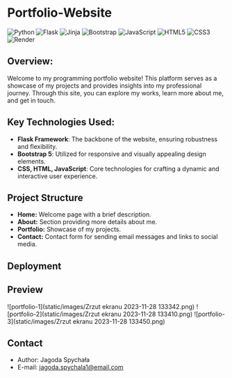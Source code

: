# Portfolio-Website
![Python](https://img.shields.io/badge/python-3670A0?style=for-the-badge&logo=python&logoColor=ffdd54)
![Flask](https://img.shields.io/badge/flask-%23000.svg?style=for-the-badge&logo=flask&logoColor=white)
![Jinja](https://img.shields.io/badge/jinja-white.svg?style=for-the-badge&logo=jinja&logoColor=black)
![Bootstrap](https://img.shields.io/badge/bootstrap-%23563D7C.svg?style=for-the-badge&logo=bootstrap&logoColor=white)
![JavaScript](https://img.shields.io/badge/javascript-%23323330.svg?style=for-the-badge&logo=javascript&logoColor=%23F7DF1E)
![HTML5](https://img.shields.io/badge/html5-%23E34F26.svg?style=for-the-badge&logo=html5&logoColor=white)
![CSS3](https://img.shields.io/badge/css3-%231572B6.svg?style=for-the-badge&logo=css3&logoColor=white)
![Render](https://img.shields.io/badge/Render-%46E3B7.svg?style=for-the-badge&logo=render&logoColor=white)

## Overview:
Welcome to my programming portfolio website! This platform serves as a showcase of my projects and provides insights into my professional journey. Through this site, you can explore my works, learn more about me, and get in touch.

## Key Technologies Used:

- **Flask Framework**: The backbone of the website, ensuring robustness and flexibility.
- **Bootstrap 5**: Utilized for responsive and visually appealing design elements.
- **CSS, HTML, JavaScript**: Core technologies for crafting a dynamic and interactive user experience.

## Project Structure

- **Home:** Welcome page with a brief description.
- **About:** Section providing more details about me.
- **Portfolio:** Showcase of my projects.
- **Contact:** Contact form for sending email messages and links to social media.

## Deployment

## Preview
![portfolio-1](static/images/Zrzut ekranu 2023-11-28 133342.png)
![portfolio-2](static/images/Zrzut ekranu 2023-11-28 133410.png)
![portfolio-3](static/images/Zrzut ekranu 2023-11-28 133450.png)


## Contact
- Author: Jagoda Spychała
- E-mail: jagoda.spychala1@email.com